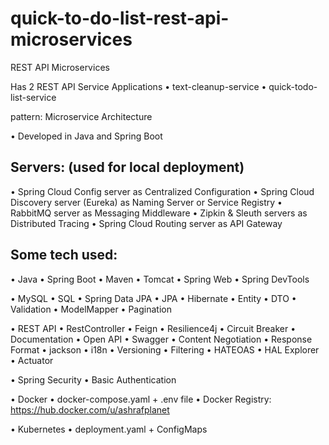# quick-to-do-list-rest-api-microservices

REST API Microservices

Has 2 REST API Service Applications
• text-cleanup-service
• quick-todo-list-service

pattern: Microservice Architecture

• Developed in Java and Spring Boot

Servers: (used for local deployment)
---------
• Spring Cloud Config server as Centralized Configuration
• Spring Cloud Discovery server (Eureka) as Naming Server or Service Registry
• RabbitMQ server as Messaging Middleware
• Zipkin & Sleuth servers as Distributed Tracing
• Spring Cloud Routing server as API Gateway

Some tech used:
---------------
• Java • Spring Boot • Maven • Tomcat • Spring Web • Spring DevTools

• MySQL • SQL • Spring Data JPA • JPA • Hibernate • Entity • DTO • Validation • ModelMapper • Pagination

• REST API • RestController • Feign • Resilience4j • Circuit Breaker
• Documentation • Open API • Swagger
• Content Negotiation • Response Format • jackson • i18n
• Versioning
• Filtering
• HATEOAS • HAL Explorer • Actuator

• Spring Security • Basic Authentication

• Docker • docker-compose.yaml + .env file • Docker Registry: https://hub.docker.com/u/ashrafplanet

• Kubernetes • deployment.yaml + ConfigMaps
